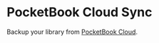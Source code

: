 # PocketBook Cloud Sync

Backup your library from [PocketBook Cloud](https://cloud.pocketbook.digital).
